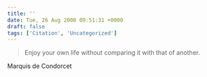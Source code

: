 ```yaml
---
title: ''
date: Tue, 26 Aug 2008 09:51:31 +0000
draft: false
tags: ['Citation', 'Uncategorized']
---
```


> Enjoy your own life without comparing it with that of another.

Marquis de Condorcet